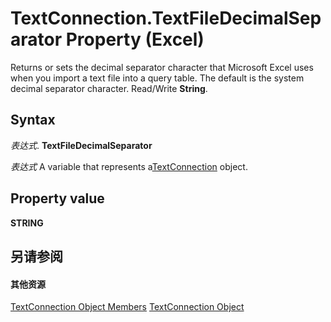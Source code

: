 
# TextConnection.TextFileDecimalSeparator Property (Excel)

Returns or sets the decimal separator character that Microsoft Excel uses when you import a text file into a query table. The default is the system decimal separator character. Read/Write  **String**.


## Syntax

 _表达式_. **TextFileDecimalSeparator**

 _表达式_ A variable that represents a[TextConnection](21d04d46-3940-642b-a0fb-8e7c3fafc749.md) object.


## Property value

 **STRING**


## 另请参阅


#### 其他资源


[TextConnection Object Members](http://msdn.microsoft.com/library/6c3c1c87-9b23-f26f-376e-98acaca025e7%28Office.15%29.aspx)
[TextConnection Object](21d04d46-3940-642b-a0fb-8e7c3fafc749.md)